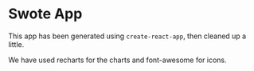 # Swote App

This app has been generated using `create-react-app`, then cleaned up a little.

We have used recharts for the charts and font-awesome for icons.
